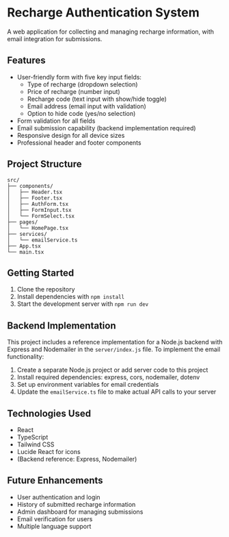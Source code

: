 # Recharge Authentication System

A web application for collecting and managing recharge information, with email integration for submissions.

## Features

- User-friendly form with five key input fields:
  - Type of recharge (dropdown selection)
  - Price of recharge (number input)
  - Recharge code (text input with show/hide toggle)
  - Email address (email input with validation)
  - Option to hide code (yes/no selection)
- Form validation for all fields
- Email submission capability (backend implementation required)
- Responsive design for all device sizes
- Professional header and footer components

## Project Structure

```
src/
├── components/
│   ├── Header.tsx
│   ├── Footer.tsx
│   ├── AuthForm.tsx
│   ├── FormInput.tsx
│   └── FormSelect.tsx
├── pages/
│   └── HomePage.tsx
├── services/
│   └── emailService.ts
├── App.tsx
└── main.tsx
```

## Getting Started

1. Clone the repository
2. Install dependencies with `npm install`
3. Start the development server with `npm run dev`

## Backend Implementation

This project includes a reference implementation for a Node.js backend with Express and Nodemailer in the `server/index.js` file. To implement the email functionality:

1. Create a separate Node.js project or add server code to this project
2. Install required dependencies: express, cors, nodemailer, dotenv
3. Set up environment variables for email credentials
4. Update the `emailService.ts` file to make actual API calls to your server

## Technologies Used

- React
- TypeScript
- Tailwind CSS
- Lucide React for icons
- (Backend reference: Express, Nodemailer)

## Future Enhancements

- User authentication and login
- History of submitted recharge information
- Admin dashboard for managing submissions
- Email verification for users
- Multiple language support
